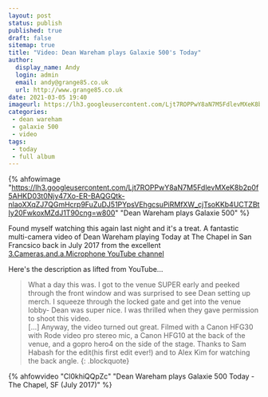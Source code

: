 ```yaml
---
layout: post
status: publish
published: true
draft: false
sitemap: true
title: "Video: Dean Wareham plays Galaxie 500's Today"
author:
  display_name: Andy
  login: admin
  email: andy@grange85.co.uk
  url: http://www.grange85.co.uk
date: 2021-03-05 19:40
imageurl: https://lh3.googleusercontent.com/Ljt7ROPPwY8aN7M5FdlevMXeK8b2p0f5AHKD03t0Njy47Xo-ER-BAQGQtk-nlaoXXqZJ7QGmHcrp9FuZuDJ51PYpsVEhgcsuPiRMfXW_cjTsoKKb4UCTZBtIy20FwkoxMZdJ1T90cng=w2400
categories:
 - dean wareham
 - galaxie 500
 - video
tags:
 - today
 - full album
---
```

{% ahfowimage "https://lh3.googleusercontent.com/Ljt7ROPPwY8aN7M5FdlevMXeK8b2p0f5AHKD03t0Njy47Xo-ER-BAQGQtk-nlaoXXqZJ7QGmHcrp9FuZuDJ51PYpsVEhgcsuPiRMfXW_cjTsoKKb4UCTZBtIy20FwkoxMZdJ1T90cng=w800" "Dean Wareham plays Galaxie 500" %}

Found myself watching this again last night and it's a treat. A fantastic multi-camera video of Dean Wareham playing Today at The Chapel in San Francsico back in July 2017 from the excellent [3.Cameras.and.a.Microphone YouTube channel](https://www.youtube.com/channel/UC8tAnV9M2FKiJF2pDbXU0hw/about) 

<!--more-->

Here's the description as lifted from YouTube...

> What a day this was. I got to the venue SUPER early and peeked through the front window and was surprised to see Dean setting up merch. I squeeze through the locked gate and get into the venue lobby- Dean was super nice. I was thrilled when they gave permission to shoot this video.  
> [...] Anyway, the video turned out great. Filmed with a Canon HFG30 with Rode video pro stereo mic, a Canon HFG10 at the back of the venue, and a gopro hero4 on the side of the stage. Thanks to Sam Habash for the edit(his first edit ever!) and to Alex Kim for watching the back angle.
{: .blockquote}

{% ahfowvideo "Cl0khiQQpZc" "Dean Wareham plays Galaxie 500 Today - The Chapel, SF (July 2017)" %}


